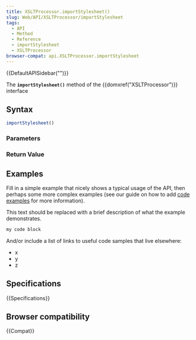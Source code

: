 ```yaml
---
title: XSLTProcessor.importStylesheet()
slug: Web/API/XSLTProcessor/importStylesheet
tags:
  - API
  - Method
  - Reference
  - importStylesheet
  - XSLTProcessor
browser-compat: api.XSLTProcessor.importStylesheet
---
```

{{DefaultAPISidebar("")}}

The **`importStylesheet()`** method of the {{domxref("XSLTProcessor")}} interface 

## Syntax

```js
importStylesheet()
```

### Parameters



### Return Value



## Examples

Fill in a simple example that nicely shows a typical usage of the API, then perhaps some more complex examples (see our guide on how to add [code examples](/en-US/docs/MDN/Contribute/Structures/Code_examples) for more information).

This text should be replaced with a brief description of what the example demonstrates.

```js
my code block
```

And/or include a list of links to useful code samples that live elsewhere:

*   x
*   y
*   z

## Specifications

{{Specifications}}

## Browser compatibility

{{Compat}}

